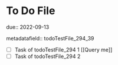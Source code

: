 # To Do File

due:: 2022-09-13

metadatafield:: todoTestFile_294\_39

- [ ] Task of todoTestFile_294 1 [[Query me]]
- [ ] Task of todoTestFile_294 2
